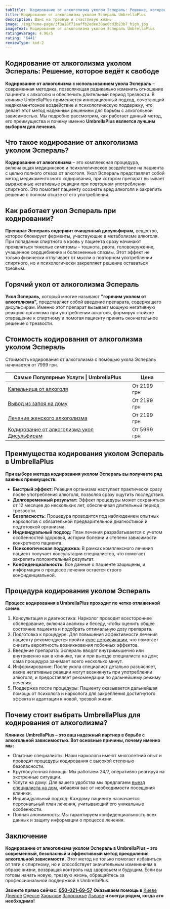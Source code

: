 ```yaml
---
tabTitle: 'Кодирование от алкоголизма уколом Эспераль: Решение, которое ведёт к свободе'
title: Кодирование от алкоголизма уколом Эспераль UmbrellaPlus
description: Шанс на трезвую и счастливую жизнь
image: /img/home-page/3f3a28f71aaffb2edee38ae0cd3b23b7_high.jpg
imageText: Кодирование от алкоголизма уколом Эспераль UmbrellaPlus
ratingAvarage: 4.96/5
rating: '6441'
reviewType: kod-2
---
```


## Кодирование от алкоголизма уколом Эспераль: Решение, которое ведёт к свободе

**Кодирование от алкоголизма с использованием укола Эспераль** – современная методика, позволяющая радикально изменить отношение пациента к алкоголю и обеспечить длительный период трезвости. В клинике UmbrellaPlus применяется инновационный подход, сочетающий медикаментозное воздействие и психологическую поддержку, что делает этот метод надежным решением для борьбы с алкогольной зависимостью. Мы подробно рассмотрим, как работает данный метод, его преимущества и почему именно **UmbrellaPlus является лучшим выбором для лечения.**

## Что такое кодирование от алкоголизма уколом Эспераль?

**Кодирование от алкоголизма** – это комплексная процедура, включающая медицинское и психологическое воздействие на пациента с целью полного отказа от алкоголя. Укол Эспераль представляет собой метод медикаментозного кодирования, при котором препарат вызывает выраженные негативные реакции при повторном употреблении спиртного. Это помогает пациенту осознать вред алкоголя и закрепить решение о полном отказе от его употребления.

## Как работает укол Эспераль при кодировании?

**Препарат Эспераль содержит очищенный дисульфирам,** вещество, которое блокирует ферменты, участвующие в метаболизме алкоголя. При попадании спиртного в кровь у пациента сразу начинают проявляться тяжелые симптомы – тошнота, рвота, головокружение, учащенное сердцебиение и болезненные спазмы. Этот эффект не только физически отпугивает от мысли о повторном употреблении спиртного, но и психологически закрепляет решение оставаться трезвым.

## Горячий укол от алкоголизма Эспераль

**Укол Эспераль,** который многие называют **"горячим уколом от алкоголизма",** представляет собой введение препарата, содержащего дисульфирам. Именно этот препарат вызывает мощную негативную реакцию организма при употреблении алкоголя, формируя стойкое отвращение к спиртному и помогая пациенту принять окончательное решение о трезвости.

## Стоимость кодирования от алкоголизма уколом Эспераль

Стоимость кодирования от алкоголизма с помощью укола Эспераль начинается от 7999 грн.

| Самые Популярные Услуги \| UmbrellaPlus                                                       | Цена        |
| --------------------------------------------------------------------------------------------- | ----------- |
| [Капельница от алкоголя](kapelnica-ot-alkogolia-UmbrellaPlus)                                 | От 2199 грн |
| [Вывод из запоя на дому](Vivod-iz-zapoia-na-domy-UmbrellaPlus)                                | От 2199 грн |
| [Лечение женского алкоголизма](lechenie-jenskogo-alkogolizma-umbrellaplus)                    | От 2199 грн |
| [Кодирование от алкоголизма укол Дисульфирам](kodirovka-ot-alkogolia-disulfiram-umbrellaplus) | От 5999 грн |

## Преимущества кодирования уколом Эспераль в UmbrellaPlus

**При выборе метода кодирования уколом Эспераль вы получаете ряд важных преимуществ:**

* **Быстрый эффект:** Реакция организма наступает практически сразу после употребления алкоголя, позволяя сразу ощутить последствия.
* **Долговременный результат:** Эффект процедуры может сохраняться от 12 месяцев до нескольких лет, обеспечивая длительный период трезвости.
* **Безопасность:** Процедура проводится под наблюдением опытных наркологов с обязательной предварительной диагностикой и подготовкой организма.
* **Индивидуальный подход:** План лечения разрабатывается с учетом особенностей здоровья, истории болезни и степени зависимости конкретного пациента.
* **Психологическая поддержка:** В рамках комплексного лечения пациент получает консультации специалистов, что помогает закрепить положительный результат.
* **Конфиденциальность:** Все данные о пациенте защищены, и информация о процессе лечения остается строго конфиденциальной.

## Процедура кодирования уколом Эспераль

**Процесс кодирования в UmbrellaPlus проходит по четко отлаженной схеме:**

1. Консультация и диагностика: Нарколог проводит всестороннее обследование, включая анализы и беседу, чтобы оценить общее состояние пациента и подобрать оптимальную дозу препарата.
2. Подготовка к процедуре: Для повышения эффективности лечения пациенту рекомендуется пройти [курс детоксикации](https://umbrella-plus.com.ua/services/kapelnica-ot-alkogolia-umbrellaplus/), что помогает снизить вероятность возникновения побочных эффектов.
3. Введение препарата: Эспераль вводят внутримышечно или внутривенно как в клинике, так и при выезде специалиста на дом; сама процедура занимает всего несколько минут.
4. Информирование: После укола специалист детально разъясняет, какие негативные реакции могут возникнуть при употреблении алкоголя, и предоставляет рекомендации по дальнейшему режиму лечения.
5. Поддержка после процедуры: Пациенту оказывается дальнейшая помощь от психолога и нарколога для закрепления достигнутого эффекта и адаптации к новой, трезвой жизни.

## Почему стоит выбрать UmbrellaPlus для кодирования от алкоголизма?

**Клиника UmbrellaPlus – это ваш надежный партнер в борьбе с алкогольной зависимостью. Вот основные причины, почему именно мы:**

* Опытные специалисты: Наши наркологи имеют многолетний опыт и проводят процедуры кодирования с высокой степенью безопасности.
* Круглосуточная помощь: Мы работаем 24/7, оперативно реагируя на экстренные ситуации.
* Услуги на дому: Для вашего удобства мы предлагаем [выезд специалиста на дом](https://umbrella-plus.com.ua/services/kapelnica_ot_alkogola_na_domy_umbrellaplus/), избавляя вас от необходимости посещения клиники.
* Индивидуальный подход: Каждому пациенту назначается персональный план лечения, учитывающий его уникальные особенности.
* Полная анонимность: Мы гарантируем конфиденциальность всех данных и защиту информации о процессе лечения.

## Заключение

**Кодирование от алкоголизма уколом Эспераль в UmbrellaPlus – это современный, безопасный и эффективный метод преодоления алкогольной зависимости.** Этот метод не только помогает избавиться от тяги к спиртному, но и способствует значительным изменениям в образе жизни, возвращая контроль над здоровьем и будущим. Если вы готовы начать новую, трезвую жизнь, обращайтесь за профессиональной поддержкой в UmbrellaPlus.

**Звоните прямо сейчас: [050-021-69-57](tel:0500216957)**
**Оказываем помощь в** [Киеве](https://umbrella-plus.com.ua/kiev/) [Днепре](https://umbrella-plus.com.ua/dnepr/) [Одессе](https://umbrella-plus.com.ua/lechenie-alc/) [Харькове](https://umbrella-plus.com.ua/kharkiv/) [Запорожье](https://umbrella-plus.com.ua/zaporozie/) [Львове](https://umbrella-plus.com.ua/lviv/) **и всегда рядом, когда это необходимо!**
